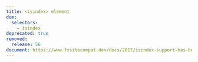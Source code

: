 ```yaml
---
title: <isindex> element
dom:
  selectors:
    - isindex
deprecated: true
removed:
  release: 56
document: https://www.fxsitecompat.dev/docs/2017/isindex-support-has-been-dropped/
---
```

